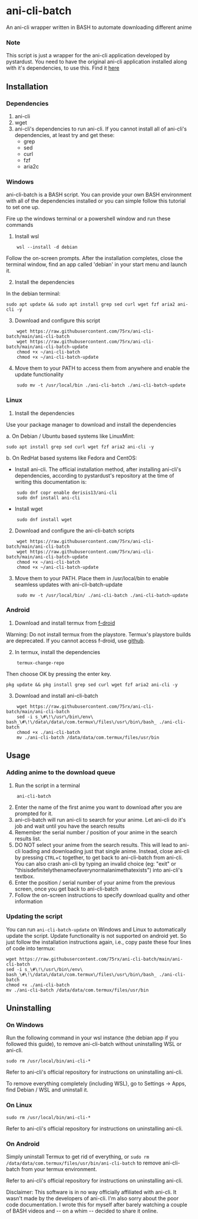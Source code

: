 # ani-cli-batch
An ani-cli wrapper written in BASH to automate downloading different anime

### Note
This script is just a wrapper for the ani-cli application developed by pystardust. You need to have the original ani-cli application installed along with it's dependencies, to use this. Find it [here](https://github.com/pystardust/ani-cli)

## Installation

### Dependencies
1. ani-cli
2. wget
3. ani-cli's dependencies to run ani-cli. If you cannot install all of ani-cli's dependencies, at least try and get these:
    - grep
    - sed
    - curl
    - fzf
    - aria2c

### Windows

ani-cli-batch is a BASH script. You can provide your own BASH environment with all of the dependencies installed or you can simple follow this tutorial to set one up.

Fire up the windows terminal or a powershell window and run these commands

1. Install wsl
```
    wsl --install -d debian
```
Follow the on-screen prompts.
After the installation completes, close the terminal window, find an app called 'debian' in your start menu and launch it.

2. Install the dependencies

In the debian terminal:

    sudo apt update && sudo apt install grep sed curl wget fzf aria2 ani-cli -y

3. Download and configure this script
```
    wget https://raw.githubusercontent.com/75rx/ani-cli-batch/main/ani-cli-batch
    wget https://raw.githubusercontent.com/75rx/ani-cli-batch/main/ani-cli-batch-update
    chmod +x ~/ani-cli-batch
    chmod +x ~/ani-cli-batch-update
```
4. Move them to your PATH to access them from anywhere and enable the update functionality
```
    sudo mv -t /usr/local/bin ./ani-cli-batch ./ani-cli-batch-update
```
### Linux

1. Install the dependencies

Use your package manager to download and install the dependencies

a. On Debian / Ubuntu based systems like LinuxMint:

    sudo apt install grep sed curl wget fzf aria2 ani-cli -y

b. On RedHat based systems like Fedora and CentOS:

- Install ani-cli. The official installation method, after installing ani-cli's dependencies, according to pystardust's repository at the time of writing this documentation is:
```
    sudo dnf copr enable derisis13/ani-cli
    sudo dnf install ani-cli
```
- Install wget
```
    sudo dnf install wget
```
2. Download and configure the ani-cli-batch scripts
```
    wget https://raw.githubusercontent.com/75rx/ani-cli-batch/main/ani-cli-batch
    wget https://raw.githubusercontent.com/75rx/ani-cli-batch/main/ani-cli-batch-update
    chmod +x ~/ani-cli-batch
    chmod +x ~/ani-cli-batch-update
```
3. Move them to your PATH. Place them in /usr/local/bin to enable seamless updates with ani-cli-batch-update
```
    sudo mv -t /usr/local/bin/ ./ani-cli-batch ./ani-cli-batch-update
```
### Android

1. Download and install termux from [f-droid](https://f-droid.org/en/packages/com.termux/)

Warning: Do not install termux from the playstore. Termux's playstore builds are deprecated. If you cannot access f-droid, use [github](https://github.com/termux/termux-app/releases).

2. In termux, install the dependencies
```
    termux-change-repo
```
Then choose OK by pressing the enter key.

    pkg update && pkg install grep sed curl wget fzf aria2 ani-cli -y

3. Download and install ani-cli-batch
```
    wget https://raw.githubusercontent.com/75rx/ani-cli-batch/main/ani-cli-batch
    sed -i s_\#\!\/usr\/bin\/env\ bash_\#\!\/data\/data\/com.termux\/files\/usr\/bin\/bash_ ./ani-cli-batch
    chmod +x ./ani-cli-batch
    mv ./ani-cli-batch /data/data/com.termux/files/usr/bin
```
## Usage

### Adding anime to the download queue

1. Run the script in a terminal
```
    ani-cli-batch
```
2. Enter the name of the first anime you want to download after you are prompted for it.
3. ani-cli-batch will run ani-cli to search for your anime. Let ani-cli do it's job and wait until you have the search results
4. Remember the serial number / position of your anime in the search results list.
5. DO NOT select your anime from the search results. This will lead to ani-cli loading and downloading just that single anime. Instead, close ani-cli by pressing `CTRL`+`C` together, to get back to ani-cli-batch from ani-cli. You can also crash ani-cli by typing an invalid choice (eg: "exit" or "thisisdefinitelythenameofaverynormalanimethatexists") into ani-cli's textbox.
6. Enter the position / serial number of your anime from the previous screen, once you get back to ani-cli-batch
7. Follow the on-screen instructions to specify download quality and other information

### Updating the script

You can run `ani-cli-batch-update` on Windows and Linux to automatically update the script. Update functionality is not supported on android yet. So just follow the installation instructions again, i.e., copy paste these four lines of code into termux:

    wget https://raw.githubusercontent.com/75rx/ani-cli-batch/main/ani-cli-batch
    sed -i s_\#\!\/usr\/bin\/env\ bash_\#\!\/data\/data\/com.termux\/files\/usr\/bin\/bash_ ./ani-cli-batch
    chmod +x ./ani-cli-batch
    mv ./ani-cli-batch /data/data/com.termux/files/usr/bin

## Uninstalling

### On Windows

Run the following command in your wsl instance (the debian app if you followed this guide), to remove ani-cli-batch without uninstalling WSL or ani-cli.

    sudo rm /usr/local/bin/ani-cli-*

Refer to ani-cli's official repository for instructions on uninstalling ani-cli.

To remove everything completely (including WSL), go to Settings -> Apps, find Debian / WSL and uninstall it.

### On Linux

    sudo rm /usr/local/bin/ani-cli-*

Refer to ani-cli's official repository for instructions on uninstalling ani-cli.

### On Android

Simply uninstall Termux to get rid of everything, or `sudo rm /data/data/com.termux/files/usr/bin/ani-cli-batch` to remove ani-cli-batch from your termux environment.

Refer to ani-cli's official repository for instructions on uninstalling ani-cli.

Disclaimer: This software is in no way officially affiliated with ani-cli. It wasn't made by the developers of ani-cli. I'm also sorry about the poor code documentation. I wrote this for myself after barely watching a couple of BASH videos and -- on a whim -- decided to share it online.
